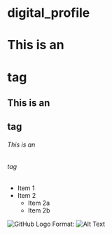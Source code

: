 # digital_profile
# This is an <h1> tag
## This is an <h2> tag
###### This is an <h6> tag



* Item 1
* Item 2
  * Item 2a
  * Item 2b





![GitHub Logo](/images/logo.png)
Format: ![Alt Text](https://www.google.com/url?sa=i&url=https%3A%2F%2Fwallpaperaccess.com%2Fcute-android&psig=AOvVaw3XM9IAIehsIETUyeyJ21PV&ust=1616485915161000&source=images&cd=vfe&ved=0CAIQjRxqFwoTCIik5LG0w-8CFQAAAAAdAAAAABAL)
